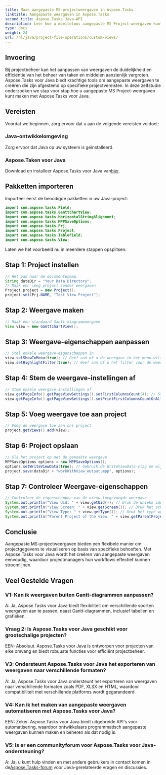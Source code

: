 ```yaml
---
title: Maak aangepaste MS-projectweergaven in Aspose.Tasks
linktitle: Aangepaste weergaven in Aspose.Tasks
second_title: Aspose.Tasks Java-API
description: Leer hoe u moeiteloos aangepaste MS Project-weergaven kunt maken met Aspose.Tasks voor Java. Verbeter de efficiëntie van projectbeheer met op maat gemaakte weergaven.
type: docs
weight: 24
url: /nl/java/project-file-operations/custom-views/
---
```

## Invoering
Bij projectbeheer kan het aanpassen van weergaven de duidelijkheid en efficiëntie van het beheer van taken en middelen aanzienlijk vergroten. Aspose.Tasks voor Java biedt krachtige tools om aangepaste weergaven te creëren die zijn afgestemd op specifieke projectvereisten. In deze zelfstudie onderzoeken we stap voor stap hoe u aangepaste MS Project-weergaven kunt maken met Aspose.Tasks voor Java.
## Vereisten
Voordat we beginnen, zorg ervoor dat u aan de volgende vereisten voldoet:
### Java-ontwikkelomgeving
Zorg ervoor dat Java op uw systeem is geïnstalleerd.
### Aspose.Taken voor Java
 Download en installeer Aspose.Tasks voor Java van[hier](https://releases.aspose.com/tasks/java/).
## Pakketten importeren
Importeer eerst de benodigde pakketten in uw Java-project:
```java
import com.aspose.tasks.Field;
import com.aspose.tasks.GanttChartView;
import com.aspose.tasks.HorizontalStringAlignment;
import com.aspose.tasks.MPPSaveOptions;
import com.aspose.tasks.Prj;
import com.aspose.tasks.Project;
import com.aspose.tasks.TableField;
import com.aspose.tasks.View;
```
Laten we het voorbeeld nu in meerdere stappen opsplitsen:
## Stap 1: Project instellen
```java
// Het pad naar de documentenmap.
String dataDir = "Your Data Directory";
// Maak een leeg project zonder weergaven
Project project = new Project();
project.set(Prj.NAME, "Test View Project");
```
## Stap 2: Weergave maken
```java
// Maak een standaard Gantt-diagramweergave
View view = new GanttChartView();
```
## Stap 3: Weergave-eigenschappen aanpassen
```java
// Stel enkele weergave-eigenschappen in
view.setShowInMenu(true); // Geef aan of u de weergave in het menu wilt weergeven
view.setHighlightFilter(true); // Geef aan of u het filter voor de weergave wilt markeren
```
## Stap 4: Stem de weergave-instellingen af
```java
// Stem enkele weergave-instellingen af
view.getPageInfo().getPageViewSettings().setFirstColumnsCount(4); // Stel het aantal eerste kolommen in dat op alle pagina's moet worden afgedrukt
view.getPageInfo().getPageViewSettings().setPrintFirstColumnsCountOnAllPages(true); // Geef aan of u het opgegeven aantal eerste kolommen op alle pagina's wilt afdrukken
```
## Stap 5: Voeg weergave toe aan project
```java
// Voeg de weergave toe aan ons project
project.getViews().add(view);
```
## Stap 6: Project opslaan
```java
// Sla het project op met de gemaakte weergave
MPPSaveOptions options = new MPPSaveOptions();
options.setWriteViewData(true); // Gebruik de WriteViewData-vlag om wijzigingen in project.Views vast te houden
project.save(dataDir + "workWithView_output.mpp", options);
```
## Stap 7: Controleer Weergave-eigenschappen
```java
// Controleer de eigenschappen van de nieuw toegevoegde weergave
System.out.println("View Uid: " + view.getUid()); // Druk de unieke identificatie van de weergave af
System.out.println("View Screen: " + view.getScreen()); // Druk het schermtype voor de weergave af
System.out.println("View Type: " + view.getType()); // Druk het type weergave af
System.out.println("Parent Project of the view: " + view.getParentProject().get(Prj.NAME)); // Druk het bovenliggende project van de weergave af
```
## Conclusie
Aangepaste MS-projectweergaven bieden een flexibele manier om projectgegevens te visualiseren op basis van specifieke behoeften. Met Aspose.Tasks voor Java wordt het creëren van aangepaste weergaven eenvoudig, waardoor projectmanagers hun workflows effectief kunnen stroomlijnen.
## Veel Gestelde Vragen
### V1: Kan ik weergaven buiten Gantt-diagrammen aanpassen?
A: Ja, Aspose.Tasks voor Java biedt flexibiliteit om verschillende soorten weergaven aan te passen, naast Gantt-diagrammen, inclusief tabellen en grafieken.
### Vraag 2: Is Aspose.Tasks voor Java geschikt voor grootschalige projecten?
EEN: Absoluut. Aspose.Tasks voor Java is ontworpen voor projecten van elke omvang en biedt robuuste functies voor efficiënt projectbeheer.
### V3: Ondersteunt Aspose.Tasks voor Java het exporteren van weergaven naar verschillende formaten?
A: Ja, Aspose.Tasks voor Java ondersteunt het exporteren van weergaven naar verschillende formaten zoals PDF, XLSX en HTML, waardoor compatibiliteit met verschillende platforms wordt gegarandeerd.
### V4: Kan ik het maken van aangepaste weergaven automatiseren met Aspose.Tasks voor Java?
EEN: Zeker. Aspose.Tasks voor Java biedt uitgebreide API's voor automatisering, waardoor ontwikkelaars programmatisch aangepaste weergaven kunnen maken en beheren als dat nodig is.
### V5: Is er een communityforum voor Aspose.Tasks voor Java-ondersteuning?
 A: Ja, u kunt hulp vinden en met andere gebruikers in contact komen in de[Aspose.Tasks-forum](https://forum.aspose.com/c/tasks/15) voor Java-gerelateerde vragen en discussies.